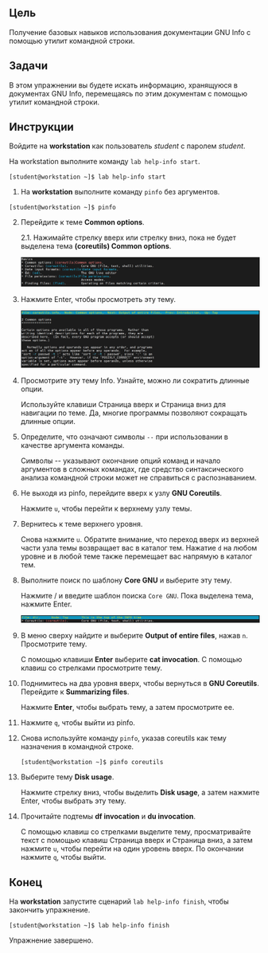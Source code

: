## Цель

Получение базовых навыков использования документации GNU Info с помощью утилит командной строки.

## Задачи

В этом упражнении вы будете искать информацию, хранящуюся в документах GNU Info, перемещаясь по этим документам с помощью утилит командной строки.

## Инструкции

Войдите на **workstation** как пользователь *student* с паролем *student*.

На workstation выполните команду `lab help-info start`.

```
[student@workstation ~]$ lab help-info start
```

1.	На **workstation** выполните команду `pinfo` без аргументов.

```
[student@workstation ~]$ pinfo
```

2.	Перейдите к теме **Common options**.

    2.1.	Нажимайте стрелку вверх или стрелку вниз, пока не будет выделена тема **(coreutils) Common options**.

    ![](assets/4.2.1.1.png)

3.	Нажмите Enter, чтобы просмотреть эту тему.

    ![](assets/4.2.1.2.png)

4.	Просмотрите эту тему Info. Узнайте, можно ли сократить длинные опции.

    Используйте клавиши Страница вверх и Страница вниз для навигации по теме. Да, многие программы позволяют сокращать длинные опции.

5.	Определите, что означают символы `--` при использовании в качестве аргумента команды.

    Символы -- указывают окончание опций команд и начало аргументов в сложных командах, где средство синтаксического анализа командной строки может не справиться с распознаванием.

6.	Не выходя из pinfo, перейдите вверх к узлу **GNU Coreutils**.

    Нажмите `u`, чтобы перейти к верхнему узлу темы.

7.	Вернитесь к теме верхнего уровня.

    Снова нажмите `u`. Обратите внимание, что переход вверх из верхней части узла темы возвращает вас в каталог тем. Нажатие `d` на любом уровне и в любой теме также перемещает вас напрямую в каталог тем.

8.	Выполните поиск по шаблону **Core GNU** и выберите эту тему.

    Нажмите / и введите шаблон поиска `Core GNU`. Пока выделена тема, нажмите Enter.

    ![](assets/4.2.1.3.png)

9.	В меню сверху найдите и выберите **Output of entire files**, нажав `n`. Просмотрите тему.

    С помощью клавиши **Enter** выберите **cat invocation**. С помощью клавиш со стрелками просмотрите тему.

10.	Поднимитесь на два уровня вверх, чтобы вернуться в **GNU Coreutils**. Перейдите к **Summarizing files**.

    Нажмите **Enter**, чтобы выбрать тему, а затем просмотрите ее.

11.	Нажмите `q`, чтобы выйти из pinfo.

12.	Снова используйте команду `pinfo`, указав coreutils как тему назначения в командной строке.

    ```
    [student@workstation ~]$ pinfo coreutils
    ```

13.	Выберите тему **Disk usage**.

    Нажмите стрелку вниз, чтобы выделить **Disk usage**, а затем нажмите Enter, чтобы выбрать эту тему.

14.	Прочитайте подтемы **df invocation** и **du invocation**.

    С помощью клавиш со стрелками выделите тему, просматривайте текст с помощью клавиш Страница вверх и Страница вниз, а затем нажмите `u`, чтобы перейти на один уровень вверх. По окончании нажмите `q`, чтобы выйти.

## Конец

На **workstation** запустите сценарий `lab help-info finish`, чтобы закончить упражнение.

```
[student@workstation ~]$ lab help-info finish
```

Упражнение завершено.
